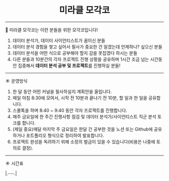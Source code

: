 <div align="center">

# 미라클 모각코
</div>

---

👥 미라클 모각코는 이런 분들을 위한 모각코입니다!
1. 데이터 분석가, 데이터 사이언티스트가 꿈이신 분들
2. 데이터 분석 경험을 쌓고 싶어서 필사가 중요한 건 알겠는데 언제하나? 싶으신 분들
3. 데이터 분석을 어떤 식으로 공부해야 할지 감을 못잡겠다 하시는 분들
4. 다른 분들과 10분간의 각자 프로젝트 진행 상황을 공유하며 1시간 조금 넘는 시간동안 집중해서 **데이터 분석 공부 및 프로젝트**를 진행하실 분들!

---

☀ 운영방식
1. 한 달 동안 어떤 커널을 필사하실지 계획안을 올립니다.
2. 매일 아침 8:30에 모여서, 시작 전 10분과 끝나기 전 10분, 할 일과 한 일을 공유합니다.
3. 스몰톡을 하며 8:40 ~ 9:40 동안 각자 프로젝트를 진행합니다.
4. 매주 금요일에 한 주간 진행사항 점검 및 데이터 분석가/사이언티스트 직군 분석 토크를 합니다.
5. (제일 중요)매달 마지막 주 금요일은 한달 간 공부한 것을 노션 또는 Github에 공유하거나 포트폴리오 형식으로 정리하여 발표합니다.
6. 프로젝트 완성을 독려하기 위해 소정의 벌금이 있을 수 있습니다(비용은 나중에 토의로 결정).

---

☀ 시간표

|.---.|
